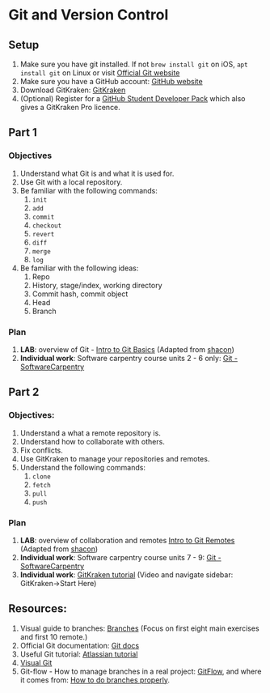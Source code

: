# Git and Version Control

## Setup 
1. Make sure you have git installed.  If not `brew install git` on iOS, `apt install git` on Linux or visit [Official Git website](https://git-scm.com/)
2. Make sure you have a GitHub account: [GitHub website](https://github.com/)
3. Download GitKraken: [GitKraken](https://support.gitkraken.com)
4. (Optional) Register for a [GitHub Student Developer Pack](https://education.github.com/pack/join) which also gives a GitKraken Pro licence.


## Part 1
### Objectives
1. Understand what Git is and what it is used for. 
2. Use Git with a local repository. 
3. Be familiar with the following commands: 
    1. `init`
    2. `add`
    3. `commit`
    4. `checkout`
    5. `revert`
    6. `diff`
    7. `merge`
    8. `log`
4. Be familiar with the following ideas:
    1. Repo
    2. History, stage/index, working directory
    3. Commit hash, commit object
    4. Head
    5. Branch

### Plan
1. **LAB**: overview of Git - [Intro to Git Basics](../version-control/git_basics.pdf) (Adapted from [shacon](https://github.com/schacon/git-presentations/blob/master/basic_git_talk/))
2. **Individual work**: Software carpentry course units 2 - 6 only: [Git - SoftwareCarpentry](http://swcarpentry.github.io/git-novice/)

## Part 2
### Objectives:
1. Understand a what a remote repository is. 
2. Understand how to collaborate with others. 
3. Fix conflicts. 
2. Use GitKraken to manage your repositories and remotes. 
3. Understand the following commands: 
    1. `clone`
    2. `fetch`
    3. `pull`
    4. `push`

### Plan
1. **LAB**: overview of collaboration and remotes [Intro to Git Remotes](../version-control/git_remotes.pdf) (Adapted from [shacon](https://github.com/schacon/git-presentations/blob/master/basic_git_talk/))
2. **Individual work**: Software carpentry course units 7 - 9: [Git - SoftwareCarpentry](http://swcarpentry.github.io/git-novice/)
3. **Individual work**: [GitKraken tutorial](https://support.gitkraken.com) (Video and navigate sidebar: GitKraken->Start Here)

## Resources:
1. Visual guide to branches: [Branches](https://learngitbranching.js.org/) (Focus on first eight main exercises and first 10 remote.)
2. Official Git documentation: [Git docs](https://git-scm.com/doc)
3. Useful Git tutorial: [Atlassian tutorial](https://www.atlassian.com/git/tutorials/)
4. [Visual Git](http://marklodato.github.io/visual-git-guide/index-en.html)
5. Git-flow - How to manage branches in a real project: [GitFlow](https://support.gitkraken.com/repositories/git-flow), and where it comes from: [How to do branches properly](http://nvie.com/posts/a-successful-git-branching-model/).
